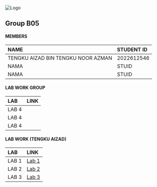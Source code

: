 
![Logo](https://media2.giphy.com/media/v1.Y2lkPTc5MGI3NjExb2ZvaWswOW4wdTBoYnN6bHFvNjdta3VvaXB2cHpwOGN0a3Yxc3NzOCZlcD12MV9pbnRlcm5hbF9naWZfYnlfaWQmY3Q9Zw/wBELrJgO6ZtII/giphy.webp)
## Group B05

#### MEMBERS



| NAME | STUDENT ID                |
| :-------- | :------------------------- |
| TENGKU AIZAD BIN TENGKU NOOR AZMAN | 2022612546|
| NAMA | STUID|
| NAMA | STUID|

#### LAB WORK GROUP

| LAB |               LINK     |
| :--------|     :-------      |
| LAB 4           |   | 
| LAB 4           |   |
| LAB 4           |   |



#### LAB WORK (TENGKU AIZAD)


| LAB |               LINK     |
| :--------|     :-------      |
| LAB 1           |    [Lab 1](https://t.me/c/1268048899/34297?thread=33987)| 
| LAB 2           |    [Lab 2](https://t.me/c/1268048899/34228?thread=33988)|
| LAB 3           |    [Lab 3](https://www.youtube.com/watch?v=K4DOyUvqLDU) |




